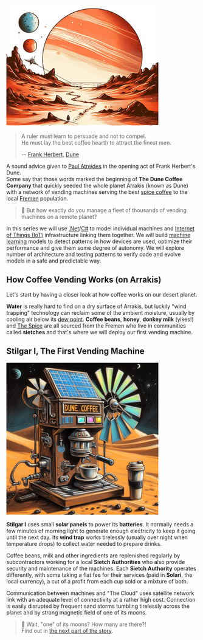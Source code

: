 ![](planet.png)

> A ruler must learn to persuade and not to compel.  
> He must lay the best coffee hearth to attract the finest men.
>
> -- [Frank Herbert](https://en.wikipedia.org/wiki/Frank_Herbert), [Dune](https://archive.org/details/frank-herberts-dune-saga-collection-books-1-6-by-frank-herbert/mode/2up)

A sound advice given to [Paul Atreides](https://en.wikipedia.org/wiki/Paul_Atreides) in the opening act of Frank Herbert's Dune.  
Some say that those words marked the beginning of **The Dune Coffee Company** that quickly seeded the whole planet Arrakis (known as Dune) with a network of vending machines serving the best [spice coffee](https://www.reddit.com/r/dune/comments/tcw924/i_made_as_best_i_could_dune_spice_coffee/) to the local [Fremen](https://en.wikipedia.org/wiki/Fremen) population.

> :mag_right: But how exactly do you manage a fleet of thousands of vending machines on a remote planet? 

In this series we will use [.Net](https://en.wikipedia.org/wiki/.NET_Framework)/[C#](https://en.wikipedia.org/wiki/C_Sharp_%28programming_language%29) to model individual machines and [Internet of Things (IoT)](https://en.wikipedia.org/wiki/Internet_of_things) infrastructure linking them together. 
We will build [machine learning](https://en.wikipedia.org/wiki/Machine_learning) models to detect patterns in how devices are used, optimize their performance and give them some degree of autonomy. 
We will explore number of architecture and testing patterns to verify code and evolve models in a safe and predictable way.

## How Coffee Vending Works (on Arrakis)

Let's start by having a closer look at how coffee works on our desert planet.  

**Water** is really hard to find on a dry surface of Arrakis, but luckily "wind trapping" technology can reclaim some of the ambient moisture, usually by cooling air below its [dew point](https://en.wikipedia.org/wiki/Dew_point). 
**Coffee beans**, **honey**, **donkey milk** (yikes!) and [The Spice](https://en.wikipedia.org/wiki/Melange_(fictional_drug)) are all sourced from the Fremen who live in communities called **sietches** and that's where we will deploy our first vending machine.

## Stilgar I, The First Vending Machine

![](stilgar-I-a.jpg)

**Stilgar I** uses small **solar panels** to power its **batteries**. 
It normally needs a few minutes of morning light to generate enough electricity to keep it going until the next day. 
Its **wind trap** works tirelessly (usually over night when temperature drops) to collect water needed to prepare drinks.   

Coffee beans, milk and other ingredients are replenished regularly by subcontractors working for a local **Sietch Authorities** who also provide security and maintenance of the machines. 
Each **Sietch Authority** operates differently, with some taking a flat fee for their services (paid in **Solari**, the local currency), a cut of a profit from each cup sold or a mixture of both.  

Communication between machines and "The Cloud" uses satellite network link with an adequate level of connectivity at a rather high cost. 
Connection is easily disrupted by frequent sand storms tumbling tirelessly across the planet and by strong magnetic field of one of its moons.

> :mag_right: Wait, "one" of its moons? How many are there?!  
> Find out in [the next part of the story](../orbital-dynamics/).

